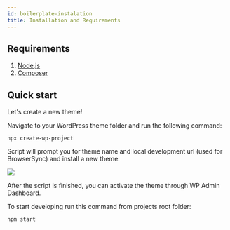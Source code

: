 ```yaml
---
id: boilerplate-instalation
title: Installation and Requirements
---
```


## Requirements

1. [Node.js](https://nodejs.org/en/)
2. [Composer](https://getcomposer.org/)

## Quick start 
Let's create a new theme!

Navigate to your WordPress theme folder and run the following command:

```
npx create-wp-project
```

Script will prompt you for theme name and local development url (used for BrowserSync) and install a new theme:

![](https://raw.githubusercontent.com/infinum/eightshift-frontend-libs/develop/package/setup.gif)

After the script is finished, you can activate the theme through WP Admin Dashboard. 

To start developing run this command from projects root folder:
```
npm start
```
